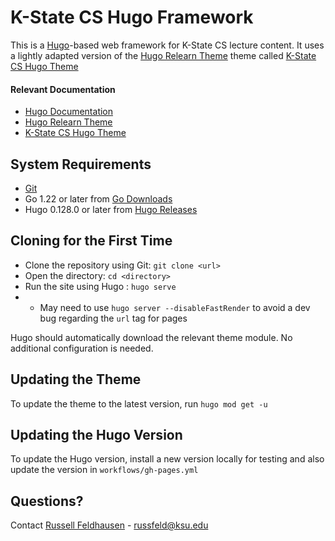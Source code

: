 # K-State CS Hugo Framework

This is a [Hugo](https://gohugo.io/)-based web framework for K-State CS lecture content. It uses a lightly adapted version of the [Hugo Relearn Theme](https://mcshelby.github.io/hugo-theme-relearn/index.html) theme called [K-State CS Hugo Theme](https://ksucs-hugo.russfeld.me/)

#### Relevant Documentation

* [Hugo Documentation](https://gohugo.io/documentation/)
* [Hugo Relearn Theme](https://mcshelby.github.io/hugo-theme-relearn/index.html)
* [K-State CS Hugo Theme](https://ksucs-hugo.russfeld.me/)

## System Requirements

* [Git](https://github.com/git-guides/install-git)
* Go 1.22 or later from [Go Downloads](https://go.dev/doc/install)
* Hugo 0.128.0 or later from [Hugo Releases](https://github.com/gohugoio/hugo/releases)

## Cloning for the First Time

* Clone the repository using Git: `git clone <url>`
* Open the directory: `cd <directory>`
* Run the site using Hugo : `hugo serve`
* * May need to use `hugo server --disableFastRender` to avoid a dev bug regarding the `url` tag for pages 

Hugo should automatically download the relevant theme module. No additional configuration is needed.

## Updating the Theme

To update the theme to the latest version, run `hugo mod get -u`

## Updating the Hugo Version

To update the Hugo version, install a new version locally for testing and also update the version in `workflows/gh-pages.yml`

## Questions?

Contact [Russell Feldhausen](https://russfeld.me) - russfeld@ksu.edu
